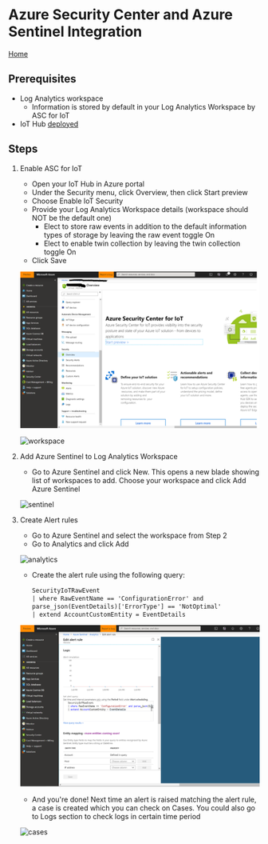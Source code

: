 # Azure Security Center and Azure Sentinel Integration

[Home](readme.md)

## Prerequisites

* Log Analytics workspace
  * Information is stored by default in your Log Analytics Workspace by ASC for IoT
* IoT Hub [deployed](readme.md)

## Steps

1. Enable ASC for IoT
   * Open your IoT Hub in Azure portal
   * Under the Security menu, click Overview, then click Start preview
   * Choose Enable IoT Security
   * Provide your Log Analytics Workspace details (workspace should NOT be the default one)
     * Elect to store raw events in addition to the default information types of storage by leaving the raw event toggle On
     * Elect to enable twin collection by leaving the twin collection toggle On
   * Click Save

   ![enable](../media/asc1.png)
  
   ![workspace](../media/asc2.png)

2. Add Azure Sentinel to Log Analytics Workspace
   * Go to Azure Sentinel and click New. This opens a new blade showing list of workspaces to add. Choose your workspace and click Add Azure Sentinel

   ![sentinel](../media/asc3.png)

3. Create Alert rules
   * Go to Azure Sentinel and select the workspace from Step 2
   * Go to Analytics and click Add

   ![analytics](../media/asc4.png)

   * Create the alert rule using the following query:

     ```text
     SecurityIoTRawEvent
     | where RawEventName == 'ConfigurationError' and parse_json(EventDetails)['ErrorType'] == 'NotOptimal'
     | extend AccountCustomEntity = EventDetails
     ```

   ![alertrule](../media/asc5.png)

   * And you're done! Next time an alert is raised matching the alert rule, a case is created which you can check on Cases. You could also go to Logs section to check logs in certain time period

   ![cases](../media/asc6.png)
